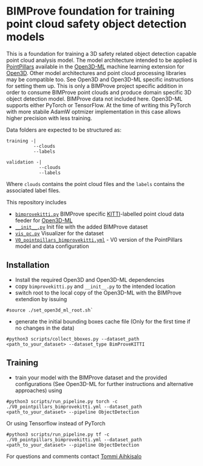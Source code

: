 # BIMProve foundation for training point cloud safety object detection models

This is a foundation for training a 3D safety related object detection capable point cloud analysis model. The model architecture intended to be applied is [PointPillars](https://arxiv.org/abs/1812.05784) available in the [Open3D-ML](https://github.com/isl-org/Open3D-ML) machine learning extension for [Open3D](https://github.com/isl-org/Open3D). Other model architectures and point cloud processing libraries may be compatible too. See Open3D and Open3D-ML specific instructions for setting them up. This is only a BIMProve project specific addition in order to consume BIMProve point clouds and produce domain specific 3D object detection model. BIMProve data not included here. Open3D-ML supports either PyTorch or TensorFlow. At the time of writing this PyTorch with more stabile AdamW optmizer implementation in this case allows higher precision with less training.

Data folders are expected to be structured as:
```
training -|
          --clouds
          --labels

validation -|
            --clouds
            --labels
```
Where `clouds` contains the point cloud files and the `labels` contains the associated label files.

This repository includes
 - [`bimprovekitti.py`](ml3d/datasets/bimprovekitti.py) BIMProve specific [KITTI](https://github.com/bostondiditeam/kitti/blob/master/resources/devkit_object/readme.txt)-labelled point cloud data feeder for [Open3D-ML](https://github.com/isl-org/Open3D-ML)
 - [`__init__.py`](ml3d/datasets/__init__.py) Init file with the added BIMProve dataset
 - [`vis_pc.py`](vis_pc.py) Visualizer for the dataset
 - [`V0_pointpillars_bimprovekitti.yml`](V0_pointpillars_bimprovekitti.yml) - V0 version of the PointPillars model and data configuration
 
## Installation
- Install the required Open3D and Open3D-ML dependencies
- copy `bimprovekitti.py` and `__init__.py` to the intended location
- switch root to the local copy of the Open3D-ML with the BIMProve extendion by issuing
```
#source ./set_open3d_ml_root.sh`
```
- generate the initial bounding boxes cache file (Only for the first time if no changes in the data)
```
#python3 scripts/collect_bboxes.py --dataset_path <path_to_your_dataset> --dataset_type BimProveKITTI
```

## Training
- train your model with the BIMProve dataset and the provided configurations (See Open3D-ML for further instructions and alternative approaches) using
```
#python3 scripts/run_pipeline.py torch -c ./V0_pointpillars_bimprovekitti.yml --dataset_path <path_to_your_dataset> --pipeline ObjectDetection
```
Or using Tensorflow instead of PyTorch

```
#python3 scripts/run_pipeline.py tf -c ./V0_pointpillars_bimprovekitti.yml --dataset_path <path_to_your_dataset> --pipeline ObjectDetection
```
For questions and comments contact [Tommi Aihkisalo](mailto:tommi.aihkisalovtt.fi)

